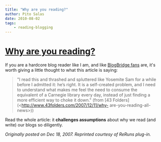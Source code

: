 ```yaml
---
title: "Why are you reading?"
author: Pito Salas
date: 2010-08-02
tags:
    - reading-blogging
---
```

# [Why are you reading?](None)




If you are a hardcore blog reader like I am, and like [BlogBridge
fans](<http://www.blogbridge.com> "Best blog reader for financial analysts,
researchers, investors, fund managers") are, it's worth giving a little
thought to what this article is saying:

> "I read this and thrashed and spluttered like Yosemite Sam for a while
> before I admitted it: he’s right. It is a self-created problem, and I need
> to understand what makes me feel the need to consume the equivalent of a
> Carnegie library every day, instead of just finding a more efficient way to
> choke it down." (from [43 Folders](<http://www.43folders.com/2007/12/11/why-
> are-you-reading-all-news>))

Read the whole article: it **challenges assumptions** about why we read (and
write) our blogs so diligently.

_Originally posted on Dec 18, 2007. Reprinted courtesy of ReRuns plug-in._


